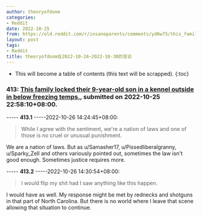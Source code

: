 ```yaml
---
author: theoryofdoom
categories:
- Reddit
date: 2022-10-25
from: https://old.reddit.com/r/insaneparents/comments/yd6w75/this_family_locked_their_9yearold_son_in_a_kennel/
layout: post
tags:
- Reddit
title: theoryofdoom在2022-10-24~2022-10-30的言论
---
```


* This will become a table of contents (this text will be scrapped).
{:toc}

### 413: [This family locked their 9-year-old son in a kennel outside in below freezing temps.](https://old.reddit.com/r/insaneparents/comments/yd6w75/this_family_locked_their_9yearold_son_in_a_kennel/), submitted on 2022-10-25 22:58:10+08:00.

----- __413.1__ -----2022-10-26 14:24:45+08:00:

> While I agree with the sentiment, we're a nation of laws and one of those is no cruel or unusual punishment. 

We are a nation of laws.  But as u/Samasher17, u/Pissedliberalgranny, u/Sparky_Zell and others variously pointed out, sometimes the law isn't good enough.  Sometimes justice requires more.

----- __413.2__ -----2022-10-26 14:30:54+08:00:

> I would flip my shit had I saw anything like this happen. 

I would have as well.  My response might be met by rednecks and shotguns in that part of North Carolina.  But there is no world where I leave that scene allowing that situation to continue.

